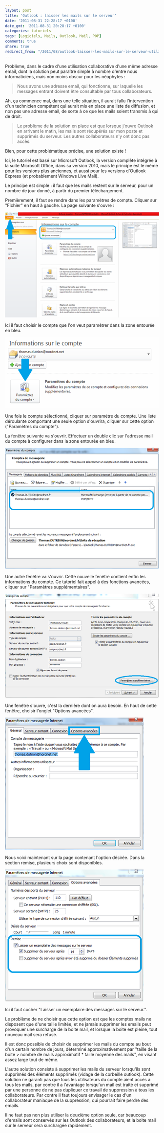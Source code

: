 ```yaml
---
layout: post
title: 'Outlook : laisser les mails sur le serveur'
date: '2011-08-31 22:28:17 +0100'
date_gmt: '2011-08-31 20:28:17 +0100'
categories: tutoriels
tags: [Logiciels, Mails, Outlook, Mail, POP]
comments: true
share: true
redirect_from: "/2011/08/outlook-laisser-les-mails-sur-le-serveur-utilisation-collaborative/"
---
```


Problème, dans le cadre d'une utilisation collaborative d'une même adresse email, dont la solution peut paraître simple à nombre d'entre nous informaticiens, mais non moins obscur pour les néophytes :

> Nous avons une adresse email, qui fonctionne, sur laquelle les messages entrant doivent être consultable par tous collaborateurs.

Ah, ça commence mal, dans une telle situation, il aurait fallu l'intervention d'un technicien compétent qui aurait mis en place une liste de diffusion, et non pas une adresse email, de sorte à ce que les mails soient transmis à qui de droit.

> Le problème de la solution en place est que lorsque j'ouvre Outlook en arrivant le matin, les mails sont récupérés sur mon poste et supprimés du serveur. Les autres collaborateurs n'y ont donc pas accès.

Bien, pour cette problématique précise, une solution existe !

Ici, le tutoriel est basé sur Microsoft Outlook, la version complète intégrée à la suite Microsoft Office, dans sa version 2010, mais le principe est le même pour les versions plus anciennes, et aussi pour les versions d'Outlook Express (et probablement Windows Live Mail).

Le principe est simple : il faut que les mails restent sur le serveur, pour un nombre de jour donné, à partir du premier téléchargement.

Premièrement, il faut se rendre dans les paramètres de compte. Cliquer sur "Fichier" en haut à gauche. La page suivante s'ouvre :

[![Outlook: informations sur le compte](/images/posts/2011-08-31-outlook-laisser-les-mails-sur-le-serveur-utilisation-collaborative/01.png)](/images/posts/2011-08-31-outlook-laisser-les-mails-sur-le-serveur-utilisation-collaborative/01.png)

Ici il faut choisir le compte que l'on veut paramétrer dans la zone entourée en bleu.

[![Outlook: Paramètres du compte](/images/posts/2011-08-31-outlook-laisser-les-mails-sur-le-serveur-utilisation-collaborative/02.png)](/images/posts/2011-08-31-outlook-laisser-les-mails-sur-le-serveur-utilisation-collaborative/02.png)

Une fois le compte sélectionné, cliquer sur paramètre du compte. Une liste déroulante comportant une seule option s'ouvrira, cliquer sur cette option ("Paramètres du compte").

La fenêtre suivante va s'ouvrir. Effectuer un double clic sur l'adresse mail du compte à configurer dans la zone entourée en bleu.

[![Outlook: Paramètres, liste des comptes](/images/posts/2011-08-31-outlook-laisser-les-mails-sur-le-serveur-utilisation-collaborative/03.png)](/images/posts/2011-08-31-outlook-laisser-les-mails-sur-le-serveur-utilisation-collaborative/03.png)

Une autre fenêtre va s'ouvrir. Cette nouvelle fenêtre contient enfin les informations du compte. Ce tutoriel fait appel à des fonctions avancées, cliquer sur "Paramètres supplémentaires".

[![Outlook: Paramètres supplémentaires de gestion de compte](/images/posts/2011-08-31-outlook-laisser-les-mails-sur-le-serveur-utilisation-collaborative/04.png)](/images/posts/2011-08-31-outlook-laisser-les-mails-sur-le-serveur-utilisation-collaborative/04.png)

Une fenêtre s'ouvre, c'est la dernière dont on aura besoin. En haut de cette fenêtre, choisir l'onglet "Options avancées".

[![Outlook: Options avancées de gestion de compte](/images/posts/2011-08-31-outlook-laisser-les-mails-sur-le-serveur-utilisation-collaborative/05.png)](/images/posts/2011-08-31-outlook-laisser-les-mails-sur-le-serveur-utilisation-collaborative/05.png)

Nous voici maintenant sur la page contenant l'option désirée. Dans la section remise, plusieurs choix sont disponibles.

[![Outlook: Laisser un exemplaire des messages sur le serveur](/images/posts/2011-08-31-outlook-laisser-les-mails-sur-le-serveur-utilisation-collaborative/06.png)](/images/posts/2011-08-31-outlook-laisser-les-mails-sur-le-serveur-utilisation-collaborative/06.png)

Ici il faut cocher "Laisser un exemplaire des messages sur le serveur.".

Le problème de ne choisir que cette option est que les comptes mails ne disposent que d'une taille limitée, et ne jamais supprimer les emails peut provoquer une surcharge de la boite mail, et lorsque la boite est pleine, tout nouveau mail sera refusé.

Il est donc possible de choisir de supprimer les mails du compte au bout d'un certain nombre de jours, déterminé approximativement par "taille de la boite &gt; nombre de mails approximatif * taille moyenne des mails", en visant assez large tout de même.

L'autre solution consiste à supprimer les mails du serveur lorsqu'ils sont supprimés des éléments supprimés (vidage de la corbeille outlook). Cette solution ne garanti pas que tous les utilisateurs du compte aient accès à tous les mails, par contre il a l'avantage lorsqu'un mail est traité et supprimé par une personne de ne pas dupliquer ce travail de suppression à tous les collaborateurs. Par contre il faut toujours envisager le cas d'un collaborateur maniaque de la suppression, qui pourrait faire perdre des emails.

Il ne faut pas non plus utiliser la deuxième option seule, car beaucoup d'emails sont conservés sur les Outlook des collaborateurs, et la boite mail sur le serveur sera surchargée rapidement.
